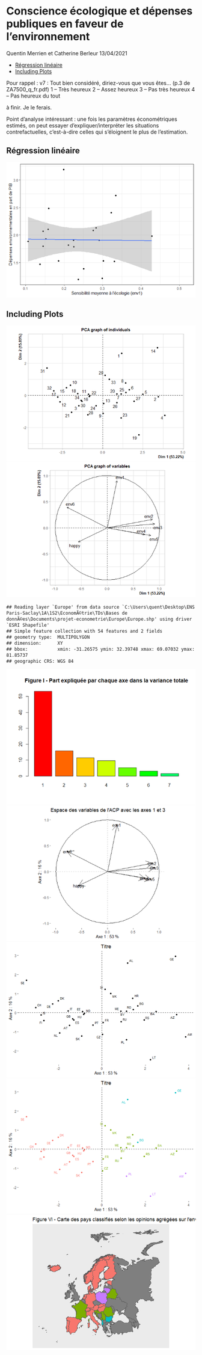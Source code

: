 Conscience écologique et dépenses publiques en faveur de l’environnement
================
Quentin Merrien et Catherine Berleur
13/04/2021

-   [Régression linéaire](#régression-linéaire)
-   [Including Plots](#including-plots)

Pour rappel : v7 : Tout bien considéré, diriez-vous que vous êtes… (p.3
de ZA7500\_q\_fr.pdf) 1 – Très heureux 2 – Assez heureux 3 – Pas très
heureux 4 – Pas heureux du tout

à finir. Je le ferais.

Point d’analyse intéressant : une fois les paramètres économétriques
estimés, on peut essayer d’expliquer/interpréter les situations
contrefactuelles, c’est-à-dire celles qui s’éloignent le plus de
l’estimation.

## Régression linéaire

![](Conscience-écologique-et-dépenses-publiques-en-faveur-de-l-environnement---Berleur---Merrien_files/figure-gfm/linear-regression-1.png)<!-- -->

## Including Plots

![](Conscience-écologique-et-dépenses-publiques-en-faveur-de-l-environnement---Berleur---Merrien_files/figure-gfm/ACP-classification-1.png)<!-- -->![](Conscience-écologique-et-dépenses-publiques-en-faveur-de-l-environnement---Berleur---Merrien_files/figure-gfm/ACP-classification-2.png)<!-- -->

    ## Reading layer `Europe' from data source `C:\Users\quent\Desktop\ENS Paris-Saclay\1A\1S2\EconomÃ©trie\TDs\Bases de donnÃ©es\Documents\projet-econometrie\Europe\Europe.shp' using driver `ESRI Shapefile'
    ## Simple feature collection with 54 features and 2 fields
    ## geometry type:  MULTIPOLYGON
    ## dimension:      XY
    ## bbox:           xmin: -31.26575 ymin: 32.39748 xmax: 69.07032 ymax: 81.85737
    ## geographic CRS: WGS 84

![](Conscience-écologique-et-dépenses-publiques-en-faveur-de-l-environnement---Berleur---Merrien_files/figure-gfm/ACP-classification-3.png)<!-- -->![](Conscience-écologique-et-dépenses-publiques-en-faveur-de-l-environnement---Berleur---Merrien_files/figure-gfm/ACP-classification-4.png)<!-- -->![](Conscience-écologique-et-dépenses-publiques-en-faveur-de-l-environnement---Berleur---Merrien_files/figure-gfm/ACP-classification-5.png)<!-- -->![](Conscience-écologique-et-dépenses-publiques-en-faveur-de-l-environnement---Berleur---Merrien_files/figure-gfm/ACP-classification-6.png)<!-- -->![](Conscience-écologique-et-dépenses-publiques-en-faveur-de-l-environnement---Berleur---Merrien_files/figure-gfm/ACP-classification-7.png)<!-- -->
